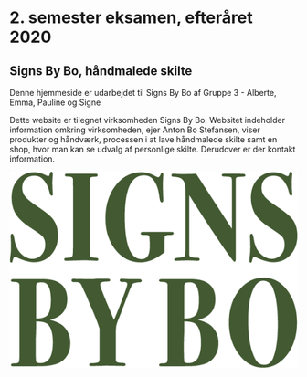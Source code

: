 # 2. semester eksamen, efteråret 2020 

## Signs By Bo, håndmalede skilte

Denne hjemmeside er udarbejdet til Signs By Bo af Gruppe 3 - Alberte, Emma, Pauline og Signe 

Dette website er tilegnet virksomheden Signs By Bo. Websitet indeholder information omkring virksomheden, ejer Anton Bo Stefansen, viser produkter og håndværk, processen i at lave håndmalede skilte samt en shop, hvor man kan se udvalg af personlige skilte. Derudover er der kontakt information. 

<img src="images/logo_signsbybo.png">